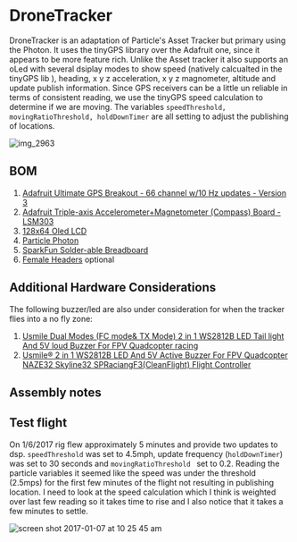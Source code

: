 
# DroneTracker
DroneTracker is an adaptation of Particle's Asset Tracker but primary using  the  Photon.   It uses the tinyGPS library over the Adafruit one, since it appears to be more feature rich.   Unlike the Asset tracker it also supports an oLed with several dsiplay modes to show speed (natively calcualted in the tinyGPS lib ), heading, x y z acceleration, x y z magnometer, altitude and update publish information.   Since GPS receivers can be a little un reliable in terms of consistent reading, we use the tinyGPS speed calculation to determine if we are moving.   The variables ```speedThreshold, movingRatioThreshold, holdDownTimer``` are all setting to adjust the publishing of locations.  

![img_2963](https://cloud.githubusercontent.com/assets/1180747/21743262/16fe756c-d4c4-11e6-9b81-dcc6e507ade2.jpeg)


## BOM

1. [Adafruit Ultimate GPS Breakout - 66 channel w/10 Hz updates - Version 3](https://www.adafruit.com/products/746)
2. [Adafruit Triple-axis Accelerometer+Magnetometer (Compass) Board - LSM303](https://www.adafruit.com/products/1120)
3. [128x64 Oled LCD](https://www.amazon.com/gp/product/B01HEBIJKK/ref=oh_aui_detailpage_o02_s00?ie=UTF8&psc=1)
4. [Particle Photon](https://store.particle.io/collections/photon)
5. [SparkFun Solder-able Breadboard](https://www.sparkfun.com/products/12070)
6. [Female Headers](https://www.amazon.com/gp/product/B01DLX6RSQ) optional

## Additional Hardware Considerations
The following buzzer/led are also under consideration for when the tracker flies into a no fly zone:
1.  [Usmile Dual Modes (FC mode& TX Mode) 2 in 1 WS2812B LED Tail light And 5V loud Buzzer For FPV Quadcopter racing](https://www.amazon.com/gp/product/B01MG3ZWCZ)
2.  [Usmile® 2 in 1 WS2812B LED And 5V Active Buzzer For FPV Quadcopter NAZE32 Skyline32 SPRaciangF3(CleanFlight) Flight Controller](https://www.amazon.com/gp/product/B019UVHWMS)

## Assembly notes

## Test flight
On 1/6/2017 rig flew approximately 5 minutes and provide two updates to dsp.  ```speedThreshold``` was set to 4.5mph, update frequency (```holdDownTimer```) was set to 30 seconds and  ```movingRatioThreshold ``` set to 0.2.  Reading the particle variables it seemed like the speed was under the threshold (2.5mps) for the first few minutes of the flight not resulting in publishing location. I need to look at the speed calculation which I think is weighted over last few reading so it takes time to rise and I also notice that it takes a few minutes to settle.   

![screen shot 2017-01-07 at 10 25 45 am](https://cloud.githubusercontent.com/assets/1180747/21743256/03d9552e-d4c4-11e6-9926-93ec6632baea.png)
